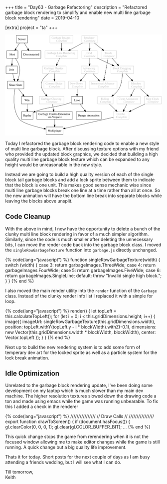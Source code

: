 +++
title = "Day63 - Garbage Refactoring"
description = "Refactored garbage block rendering to simplify and enable new multi line garbage block rendering"
date = 2019-04-10

[extra]
project = "ta"
+++

![Todo](./todo.svg)

Today I refactored the garbage block rendering code to enable a new style of
multi line garbage block. After discussing texture options with my friend who
provided the updated block graphics, we decided that building a high quality
multi line garbage block texture which can be expanded to any height would be
unreasonable in the new style. 

Instead we are going to build a high quality version of each of the single block
tall garbage blocks and add a lock sprite between them to indicate that the
block is one unit. This makes good sense mechanic wise since multi line garbage
blocks break one line at a time rather than all at once. So the new animation
will have the bottom line break into separate blocks while leaving the blocks
above unsplit.

## Code Cleanup

With the above in mind, I now have the opportunity to delete a bunch of the
clunky multi line block rendering in favor of a much simpler algorithm.
Similarly, since the code is much smaller after deleting the unnecessary bits, I
can move the render code back into the garbage block class. I moved the
`singleRowGarbageTexture` function into `garbage.js` directly unchanged.

{% code(lang="javascript") %}
function singleRowGarbageTexture(width) {
  switch (width) {
  case 3:
    return garbageImages.ThreeWide;
  case 4:
    return garbageImages.FourWide;
  case 5:
    return garbageImages.FiveWide;
  case 6:
    return garbageImages.SingleLine;
  default:
    throw "Invalid single high block.";
  }
}
{% end %}

I also moved the main render utility into the `render` function of the `Garbage`
class. Instead of the clunky render info list I replaced it with a simple for
loop.

{% code(lang="javascript") %}
render() {
  let topLeft = this.calculateTopLeft();
  for (let i = 0; i < this.gridDimensions.height; i++) {
    image({
      imageUrl: singleRowGarbageTexture(this.gridDimensions.width),
      position: topLeft.withY(topLeft.y - i * blockWidth).withZ(-0.1),
      dimensions: new Vector(this.gridDimensions.width * blockWidth, blockWidth),
      center: Vector.topLeft
    });
  }
}
{% end %}

Next up to build the new rendering system is to add some form of temperary dev
art for the locked sprite as well as a particle system for the lock break
animation.

## Idle Optimization

Unrelated to the garbage block rendering update, I've been doing some
development on my laptop which is much slower than my main dev machine. The
higher resolution textures slowed down the drawing code a ton and made using
emacs while the game was running unbearable. To fix this I added a check in the
renderer

{% code(lang="javascript") %}
////////////////
// Draw Calls //
////////////////
export function drawToScreen() {
  if (document.hasFocus()) {
    gl.clearColor(0, 0, 0, 1);
    gl.clear(gl.COLOR_BUFFER_BIT);
    ...
{% end %}

This quick change stops the game from rerendering when it is not the focused
window allowing me to make editor changes while the game is still running. A
quick change but a big quality life improvement.

Thats it for today. Short posts for the next couple of days as I am busy
attending a friends wedding, but I will see what I can do.

Till tomorrow,  
Keith
